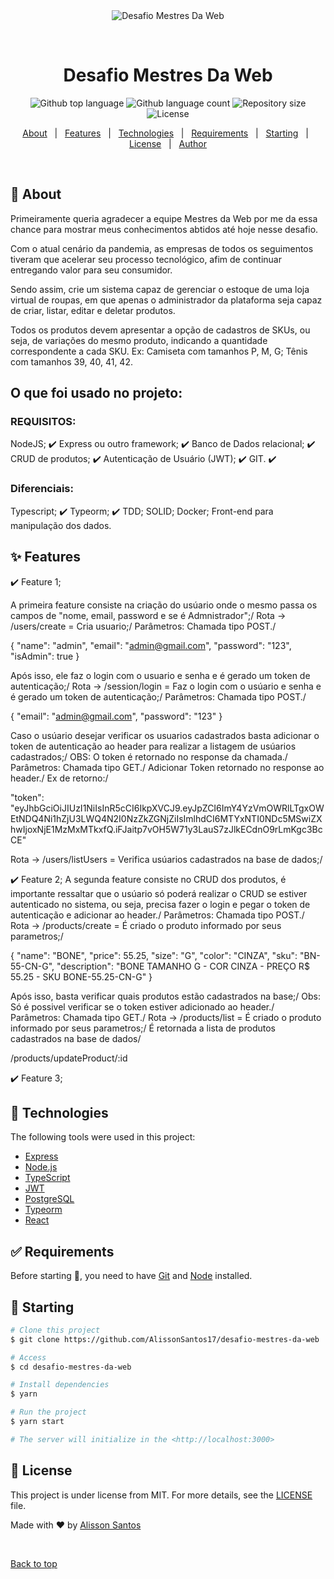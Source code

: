 <div align="center" id="top"> 
  <img src="./.github/app.gif" alt="Desafio Mestres Da Web" />

  &#xa0;

  <!-- <a href="https://desafiomestresdaweb.netlify.app">Demo</a> -->
</div>

<h1 align="center">Desafio Mestres Da Web</h1>

<p align="center">
  <img alt="Github top language" src="https://img.shields.io/github/languages/top/AlissonSantos17/desafio-mestres-da-web?color=56BEB8">

  <img alt="Github language count" src="https://img.shields.io/github/languages/count/AlissonSantos17/desafio-mestres-da-web?color=56BEB8">

  <img alt="Repository size" src="https://img.shields.io/github/repo-size/AlissonSantos17/desafio-mestres-da-web?color=56BEB8">

  <img alt="License" src="https://img.shields.io/github/license/AlissonSantos17/desafio-mestres-da-web?color=56BEB8">

  <!-- <img alt="Github issues" src="https://img.shields.io/github/issues/AlissonSantos17/desafio-mestres-da-web?color=56BEB8" /> -->

  <!-- <img alt="Github forks" src="https://img.shields.io/github/forks/AlissonSantos17/desafio-mestres-da-web?color=56BEB8" /> -->

  <!-- <img alt="Github stars" src="https://img.shields.io/github/stars/AlissonSantos17/desafio-mestres-da-web?color=56BEB8" /> -->
</p>

<!-- Status -->

<!-- <h4 align="center"> 
	🚧  Desafio Mestres Da Web 🚀 Under construction...  🚧
</h4> 

<hr> -->

<p align="center">
  <a href="#dart-about">About</a> &#xa0; | &#xa0; 
  <a href="#sparkles-features">Features</a> &#xa0; | &#xa0;
  <a href="#rocket-technologies">Technologies</a> &#xa0; | &#xa0;
  <a href="#white_check_mark-requirements">Requirements</a> &#xa0; | &#xa0;
  <a href="#checkered_flag-starting">Starting</a> &#xa0; | &#xa0;
  <a href="#memo-license">License</a> &#xa0; | &#xa0;
  <a href="https://github.com/AlissonSantos17" target="_blank">Author</a>
</p>

<br>

## :dart: About ##

Primeiramente queria agradecer a equipe Mestres da Web por me da essa chance para mostrar meus conhecimentos abtidos até hoje nesse desafio.

Com o atual cenário da pandemia, as empresas de todos os seguimentos tiveram que acelerar seu processo tecnológico, afim de continuar entregando valor para seu consumidor.

Sendo assim, crie um sistema capaz de gerenciar o estoque de uma loja virtual de roupas, em que apenas o administrador da plataforma seja capaz de criar, listar, editar e deletar produtos.

Todos os produtos devem apresentar a opção de cadastros de SKUs, ou seja, de variações do mesmo produto, indicando a quantidade correspondente a cada SKU. Ex: Camiseta com tamanhos P, M, G; Tênis com tamanhos 39, 40, 41, 42.

## O que foi usado no projeto:

### REQUISITOS:
  NodeJS; :heavy_check_mark:
  Express ou outro framework; :heavy_check_mark:
  Banco de Dados relacional; :heavy_check_mark:
  CRUD de produtos; :heavy_check_mark:
  Autenticação de Usuário (JWT); :heavy_check_mark:
  GIT. :heavy_check_mark:


### Diferenciais:
  Typescript; :heavy_check_mark:
  Typeorm; :heavy_check_mark:
  TDD;
  SOLID;
  Docker;
  Front-end para manipulação dos dados.


## :sparkles: Features ##

:heavy_check_mark: Feature 1;

  A primeira feature consiste na criação do usúario onde o mesmo passa os campos de "nome, email, password e se é Admnistrador";/
  Rota -> /users/create = Cria usuario;/
  Parâmetros: Chamada tipo POST./
  
  {
    "name": "admin",
    "email": "admin@gmail.com",
    "password": "123",
    "isAdmin": true
  }

  Após isso, ele faz o login com o usuario e senha e é gerado um token de autenticação;/
  Rota -> /session/login = Faz o login com o usúario e senha e é gerado um token de autenticação;/
  Parâmetros: Chamada tipo POST./

  {
	  "email": "admin@gmail.com",
	  "password": "123"
  }

  Caso o usúario desejar verificar os usuarios cadastrados basta adicionar o token de autenticação ao header para realizar a listagem de usúarios cadastrados;/
  OBS: O token é retornado no response da chamada./
  Parâmetros: Chamada tipo GET./
  Adicionar Token retornado no response ao header./
  Ex de retorno:/

  "token": "eyJhbGciOiJIUzI1NiIsInR5cCI6IkpXVCJ9.eyJpZCI6ImY4YzVmOWRlLTgxOWEtNDQ4Ni1hZjU3LWQ4N2I0NzZkZGNjZiIsImlhdCI6MTYxNTI0NDc5MSwiZXhwIjoxNjE1MzMxMTkxfQ.iFJaitp7vOH5W71y3LauS7zJlkECdnO9rLmKgc3BcCE"

  Rota -> /users/listUsers = Verifica usúarios cadastrados na base de dados;/

:heavy_check_mark: Feature 2;
  A segunda feature consiste no CRUD dos produtos, é importante ressaltar que o usúario só poderá realizar o CRUD se estiver autenticado no sistema, ou seja, precisa fazer o login e pegar o token de autenticação e adicionar ao header./
  Parâmetros: Chamada tipo POST./
  Rota -> /products/create = É criado o produto informado por seus parametros;/

  {
    "name": "BONE",
    "price": 55.25,
    "size": "G",
    "color": "CINZA",
    "sku": "BN-55-CN-G",
    "description": "BONE TAMANHO G - COR CINZA - PREÇO R$ 55.25 - SKU BONE-55.25-CN-G"
  } 

  Após isso, basta verificar quais produtos estão cadastrados na base;/
  Obs: Só é possivel verificar se o token estiver adicionado ao header./
  Parâmetros: Chamada tipo GET./
  Rota -> /products/list = É criado o produto informado por seus parametros;/
  É retornada a lista de produtos cadastrados na base de dados/

  /products/updateProduct/:id

:heavy_check_mark: Feature 3;

## :rocket: Technologies ##

The following tools were used in this project:

- [Express](https://expressjs.com/pt-br/)
- [Node.js](https://nodejs.org/en/)
- [TypeScript](https://www.typescriptlang.org/)
- [JWT](https://jwt.io/)
- [PostgreSQL](https://www.postgresql.org/)
- [Typeorm](https://typeorm.io/#/)
- [React](https://pt-br.reactjs.org/)

## :white_check_mark: Requirements ##

Before starting :checkered_flag:, you need to have [Git](https://git-scm.com) and [Node](https://nodejs.org/en/) installed.

## :checkered_flag: Starting ##

```bash
# Clone this project
$ git clone https://github.com/AlissonSantos17/desafio-mestres-da-web

# Access
$ cd desafio-mestres-da-web

# Install dependencies
$ yarn

# Run the project
$ yarn start

# The server will initialize in the <http://localhost:3000>
```

## :memo: License ##

This project is under license from MIT. For more details, see the [LICENSE](LICENSE.md) file.


Made with :heart: by <a href="https://github.com/AlissonSantos17" target="_blank">Alisson Santos</a>

&#xa0;

<a href="#top">Back to top</a>
